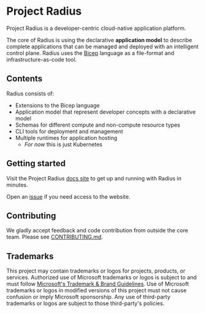 # Project Radius

Project Radius is a developer-centric cloud-native application platform.

The core of Radius is using the declarative **application model** to describe complete applications that can be managed and deployed with an intelligent control plane. Radius uses the [Bicep](https://github.com/azure/bicep) language as a file-format and infrastructure-as-code tool.

## Contents
Radius consists of:

- Extensions to the Bicep language
- Application model that represent developer concepts with a declarative model
- Schemas for different compute and non-compute resource types
- CLI tools for deployment and management
- Multiple runtimes for application hosting
  - *For now* this is just Kubernetes

## Getting started

Visit the Project Radius [docs site](https://docs.radapp.dev/getting-started/) to get up and running with Radius in minutes.

Open an [issue](https://github.com/project-radius/radius/issues/new/choose) if you need access to the website.

## Contributing

We gladly accept feedback and code contribution from outside the core team. Please see [CONTRIBUTING.md](CONTRIBUTING.md).

## Trademarks

This project may contain trademarks or logos for projects, products, or services. Authorized use of Microsoft 
trademarks or logos is subject to and must follow 
[Microsoft's Trademark & Brand Guidelines](https://www.microsoft.com/en-us/legal/intellectualproperty/trademarks/usage/general).
Use of Microsoft trademarks or logos in modified versions of this project must not cause confusion or imply Microsoft sponsorship.
Any use of third-party trademarks or logos are subject to those third-party's policies.
